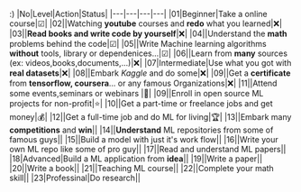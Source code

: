 :)
|No|Level|Action|Status| 
|---|---|---|---|
|01|Beginner|Take a online course|☑|
|02||Watching **youtube** courses and **redo**  what you learned|❌|
|03||**Read books and write code by yourself**|❌|
|04||Understand the **math** problems behind the code|☑|
|05||Write Machine learning algorithms **without** tools, library or dependenices...|☑|
|06||Learn from **many** sources (ex: videos,books,documents,...)|❌|
|07|Intermediate|Use what you got with **real datasets**|❌|
|08||Embark *Kaggle* and do some|❌|
|09||Get a **certificate** from **tensorflow, coursera**... or any famous Organizations|❌|
|11||Attend some events,seminars or webinars |🙋|
|09||Enroll in open source ML projects for non-profit|⭐|
|10||Get a part-time or freelance jobs and get money|💰|
|12||Get a full-time job and do ML for living|🏆|
|13||Embark many **competitions** and **win**||
|14||**Understand** ML repositories from some of famous guys||
|15||Build a model with just it's work flow||
|16||Write your own ML repo like some of pro guy||
|17||Read and understand ML papers||
|18|Advanced|Build a ML application from **idea**||
|19||Write a paper||
|20||Write a book||
|21||Teaching ML course||
|22||Complete your math skill||
|23|Professinal|Do research||



